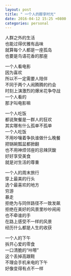 ```yaml
---
layout: post
title: " 一个人的醇享时光"
date: 2016-04-12 15:25 +0800
categories: personal
---
```

人群之外的生活  
也能过得优雅有品味  
就算每个人都是一座孤岛  
也要是鸟语花香的那座  

一个人看电影  
因为喜欢  
所以不一定需要人陪伴  
不同于两个人闹腾腾的约会  
时刻上演激烈的爆米花争夺战  
一个人看的  
那才叫电影嘛  

一个人吃饭  
都说聚餐是一群人的狂欢  
其实哪有什么孤单不孤单  
一个人吃饭  
不用吵嚷着争执谁做什么晚餐  
把锅碗瓢盆都掀翻  
也不用神烦邻座的忌辣厌酸  
好好享受美食  
就是对生活的尊重  

一个人的周末旅行  
穿上最美的行头  
选个最喜欢的地方  
穷游  
暴走  
拒绝为与同伴路径不一致发飙  
拒绝在美好的风景里吵吵闹闹  
也不牵谁的手  
在路上感受不一样的风景  
经历什么都是人生的收获  

一个人的下午  
拆开心爱的零食  
一口清脆的“咔嚓”  
这个丢掉高跟鞋  
不理会手机来电的下午  
好像变得有点不一样
